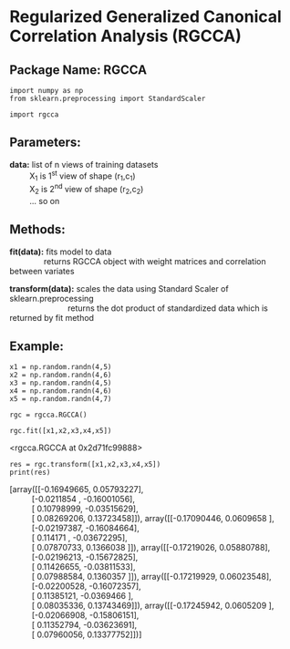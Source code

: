 # Regularized Generalized Canonical Correlation Analysis (RGCCA)

## Package Name: RGCCA
```
import numpy as np
from sklearn.preprocessing import StandardScaler
```
```
import rgcca
```
## Parameters:

**data:** list of n views of training datasets  
&ensp;&ensp;&ensp;&ensp;&ensp;X<sub>1</sub> is 1<sup>st</sup> view of shape (r<sub>1</sub>,c<sub>1</sub>)  
&ensp;&ensp;&ensp;&ensp;&ensp;X<sub>2</sub> is 2<sup>nd</sup> view of shape (r<sub>2</sub>,c<sub>2</sub>)  
&ensp;&ensp;&ensp;&ensp;&ensp;... so on

## Methods:

**fit(data):** fits model to data  
&ensp;&ensp;&ensp;&ensp;&ensp;&ensp;&ensp;&ensp; returns RGCCA object with weight matrices and correlation between variates
  
**transform(data):** scales the data using Standard Scaler of sklearn.preprocessing  
&ensp;&ensp;&ensp;&ensp;&ensp;&ensp;&ensp;&ensp;&ensp;&ensp;&ensp;&ensp;&ensp;&ensp; returns the dot product of standardized data which is returned by fit method 

## Example:
```
x1 = np.random.randn(4,5)
x2 = np.random.randn(4,6)
x3 = np.random.randn(4,5)
x4 = np.random.randn(4,6)
x5 = np.random.randn(4,7)
```


```
rgc = rgcca.RGCCA()
```

```
rgc.fit([x1,x2,x3,x4,x5])
```
<rgcca.RGCCA at 0x2d71fc99888>
```
res = rgc.transform([x1,x2,x3,x4,x5])
print(res)
```
[array([[-0.16949665,  0.05793227],  
&ensp;&ensp;&ensp;&ensp;&ensp;       [-0.0211854 , -0.16001056],  
&ensp;&ensp;&ensp;&ensp;&ensp;       [ 0.10798999, -0.03515629],  
&ensp;&ensp;&ensp;&ensp;&ensp;       [ 0.08269206,  0.13723458]]), array([[-0.17090446,  0.0609658 ],  
&ensp;&ensp;&ensp;&ensp;&ensp;       [-0.02197387, -0.16084664],  
&ensp;&ensp;&ensp;&ensp;&ensp;       [ 0.114171  , -0.03672295],  
&ensp;&ensp;&ensp;&ensp;&ensp;       [ 0.07870733,  0.1366038 ]]), array([[-0.17219026,  0.05880788],  
&ensp;&ensp;&ensp;&ensp;&ensp;       [-0.02196213, -0.15672825],  
&ensp;&ensp;&ensp;&ensp;&ensp;       [ 0.11426655, -0.03811533],  
&ensp;&ensp;&ensp;&ensp;&ensp;       [ 0.07988584,  0.1360357 ]]), array([[-0.17219929,  0.06023548],  
&ensp;&ensp;&ensp;&ensp;&ensp;       [-0.02200528, -0.16072357],  
&ensp;&ensp;&ensp;&ensp;&ensp;       [ 0.11385121, -0.0369466 ],  
&ensp;&ensp;&ensp;&ensp;&ensp;       [ 0.08035336,  0.13743469]]), array([[-0.17245942,  0.0605209 ],  
&ensp;&ensp;&ensp;&ensp;&ensp;       [-0.02066908, -0.15806151],  
&ensp;&ensp;&ensp;&ensp;&ensp;       [ 0.11352794, -0.03623691],  
&ensp;&ensp;&ensp;&ensp;&ensp;       [ 0.07960056,  0.13377752]])]  
